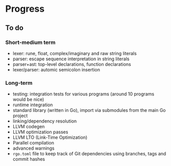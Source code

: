 # Progress

## To do

### Short-medium term

- lexer: rune, float, complex/imaginary and raw string literals
- parser: escape sequence interpretation in string literals
- parser+ast: top-level declarations, function declarations
- lexer/parser: automic semicolon insertion

### Long-term

- testing: integration tests for various programs (around 10 programs would be
  nice)
- runtime integration
- standard library (written in Go), import via submodules from the main Go
  project
- linking/dependency resolution
- LLVM codegen
- LLVM optimization passes
- LLVM LTO (Link-Time Optimization)
- Parallel compilation
- advanced warnings
- `rgo.toml` file to keep track of Git dependencies using branches, tags and
  commit hashes
